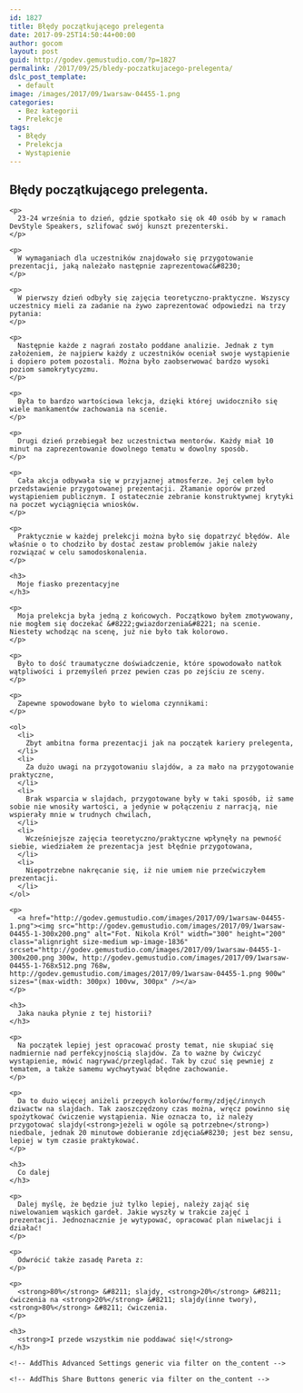 ```yaml
---
id: 1827
title: Błędy początkującego prelegenta
date: 2017-09-25T14:50:44+00:00
author: gocom
layout: post
guid: http://godev.gemustudio.com/?p=1827
permalink: /2017/09/25/bledy-poczatkujacego-prelegenta/
dslc_post_template:
  - default
image: /images/2017/09/1warsaw-04455-1.png
categories:
  - Bez kategorii
  - Prelekcje
tags:
  - Błędy
  - Prelekcja
  - Wystąpienie
---
```

<div id="dslc-theme-content">
  <div id="dslc-theme-content-inner">
    <h2>
      Błędy początkującego prelegenta.
    </h2>
    
    <p>
      23-24 września to dzień, gdzie spotkało się ok 40 osób by w ramach DevStyle Speakers, szlifować swój kunszt prezenterski.
    </p>
    
    <p>
      W wymaganiach dla uczestników znajdowało się przygotowanie prezentacji, jaką należało następnie zaprezentować&#8230;
    </p>
    
    <p>
      W pierwszy dzień odbyły się zajęcia teoretyczno-praktyczne. Wszyscy uczestnicy mieli za zadanie na żywo zaprezentować odpowiedzi na trzy pytania:
    </p>
    
    <p>
      Następnie każde z nagrań zostało poddane analizie. Jednak z tym założeniem, że najpierw każdy z uczestników oceniał swoje wystąpienie i dopiero potem pozostali. Można było zaobserwować bardzo wysoki poziom samokrytycyzmu.
    </p>
    
    <p>
      Była to bardzo wartościowa lekcja, dzięki której uwidoczniło się wiele mankamentów zachowania na scenie.
    </p>
    
    <p>
      Drugi dzień przebiegał bez uczestnictwa mentorów. Każdy miał 10 minut na zaprezentowanie dowolnego tematu w dowolny sposób.
    </p>
    
    <p>
      Cała akcja odbywała się w przyjaznej atmosferze. Jej celem było przedstawienie przygotowanej prezentacji. Złamanie oporów przed wystąpieniem publicznym. I ostatecznie zebranie konstruktywnej krytyki na poczet wyciągnięcia wniosków.
    </p>
    
    <p>
      Praktycznie w każdej prelekcji można było się dopatrzyć błędów. Ale właśnie o to chodziło by dostać zestaw problemów jakie należy rozwiązać w celu samodoskonalenia.
    </p>
    
    <h3>
      Moje fiasko prezentacyjne
    </h3>
    
    <p>
      Moja prelekcja była jedną z końcowych. Początkowo byłem zmotywowany, nie mogłem się doczekać &#8222;gwiazdorzenia&#8221; na scenie. Niestety wchodząc na scenę, już nie było tak kolorowo.
    </p>
    
    <p>
      Było to dość traumatyczne doświadczenie, które spowodowało natłok wątpliwości i przemyśleń przez pewien czas po zejściu ze sceny.
    </p>
    
    <p>
      Zapewne spowodowane było to wieloma czynnikami:
    </p>
    
    <ol>
      <li>
        Zbyt ambitna forma prezentacji jak na początek kariery prelegenta,
      </li>
      <li>
        Za dużo uwagi na przygotowaniu slajdów, a za mało na przygotowanie praktyczne,
      </li>
      <li>
        Brak wsparcia w slajdach, przygotowane były w taki sposób, iż same sobie nie wnosiły wartości, a jedynie w połączeniu z narracją, nie wspierały mnie w trudnych chwilach,
      </li>
      <li>
        Wcześniejsze zajęcia teoretyczno/praktyczne wpłynęły na pewność siebie, wiedziałem że prezentacja jest błędnie przygotowana,
      </li>
      <li>
        Niepotrzebne nakręcanie się, iż nie umiem nie przećwiczyłem prezentacji.
      </li>
    </ol>
    
    <p>
      <a href="http://godev.gemustudio.com/images/2017/09/1warsaw-04455-1.png"><img src="http://godev.gemustudio.com/images/2017/09/1warsaw-04455-1-300x200.png" alt="Fot. Nikola Król" width="300" height="200" class="alignright size-medium wp-image-1836" srcset="http://godev.gemustudio.com/images/2017/09/1warsaw-04455-1-300x200.png 300w, http://godev.gemustudio.com/images/2017/09/1warsaw-04455-1-768x512.png 768w, http://godev.gemustudio.com/images/2017/09/1warsaw-04455-1.png 900w" sizes="(max-width: 300px) 100vw, 300px" /></a>
    </p>
    
    <h3>
      Jaka nauka płynie z tej historii?
    </h3>
    
    <p>
      Na początek lepiej jest opracować prosty temat, nie skupiać się nadmiernie nad perfekcyjnością slajdów. Za to ważne by ćwiczyć wystąpienie, mówić nagrywać/przeglądać. Tak by czuć się pewniej z tematem, a także samemu wychwytywać błędne zachowanie.
    </p>
    
    <p>
      Da to dużo więcej aniżeli przepych kolorów/formy/zdjęć/innych dziwactw na slajdach. Tak zaoszczędzony czas można, wręcz powinno się spożytkować ćwiczenie wystąpienia. Nie oznacza to, iż należy przygotować slajdy(<strong>jeżeli w ogóle są potrzebne</strong>) niedbale, jednak 20 minutowe dobieranie zdjęcia&#8230; jest bez sensu, lepiej w tym czasie praktykować.
    </p>
    
    <h3>
      Co dalej
    </h3>
    
    <p>
      Dalej myślę, że będzie już tylko lepiej, należy zająć się niwelowaniem wąskich gardeł. Jakie wyszły w trakcie zajęć i prezentacji. Jednoznacznie je wytypować, opracować plan niwelacji i działać!
    </p>
    
    <p>
      Odwrócić także zasadę Pareta z:
    </p>
    
    <p>
      <strong>80%</strong> &#8211; slajdy, <strong>20%</strong> &#8211; ćwiczenia na <strong>20%</strong> &#8211; slajdy(inne twory), <strong>80%</strong> &#8211; ćwiczenia.
    </p>
    
    <h3>
      <strong>I przede wszystkim nie poddawać się!</strong>
    </h3>
    
    <!-- AddThis Advanced Settings generic via filter on the_content -->
    
    <!-- AddThis Share Buttons generic via filter on the_content -->
  </div>
</div>